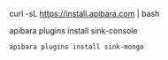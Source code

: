 
curl -sL https://install.apibara.com | bash

apibara plugins install sink-console

    apibara plugins install sink-mongo
